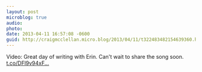 ```yaml
---
layout: post
microblog: true
audio: 
photo: 
date: 2013-04-11 16:57:08 -0600
guid: http://craigmcclellan.micro.blog/2013/04/11/t322483482154639360.html
---
```

Video: Great day of writing with Erin. Can't wait to share the song soon. [t.co/DFl9v94xF...](http://t.co/DFl9v94xF4)
